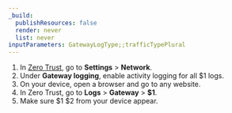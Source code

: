 ```yaml
---
_build:
  publishResources: false
  render: never
  list: never
inputParameters: GatewayLogType;;trafficTypePlural
---
```


1. In [Zero Trust](https://one.dash.cloudflare.com), go to **Settings** > **Network**.
2. Under **Gateway logging**, enable activity logging for all $1 logs.
3. On your device, open a browser and go to any website.
4. In Zero Trust, go to **Logs** > **Gateway** > **$1**.
5. Make sure $1 $2 from your device appear.
